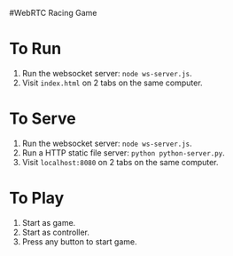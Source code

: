 #WebRTC Racing Game

To Run
======
1. Run the websocket server: `node ws-server.js`.
2. Visit `index.html` on 2 tabs on the same computer.

To Serve
=====
1. Run the websocket server: `node ws-server.js`.
2. Run a HTTP static file server: `python python-server.py`.
3. Visit `localhost:8080` on 2 tabs on the same computer.

To Play
=====
1. Start as game.
2. Start as controller.
3. Press any button to start game.